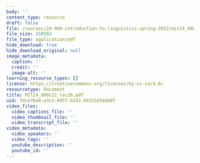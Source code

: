 ```yaml
---
body: ''
content_type: resource
draft: false
file: /courses/24-900-introduction-to-linguistics-spring-2022/mit24_900s22_lec26.pdf
file_size: 259583
file_type: application/pdf
hide_download: true
hide_download_original: null
image_metadata:
  caption: ''
  credit: ''
  image-alt: ''
learning_resource_types: []
license: https://creativecommons.org/licenses/by-nc-sa/4.0/
resourcetype: Document
title: MIT24_900s22_lec26.pdf
uid: 7dce70a8-a3c2-4957-b243-04325e54d40f
video_files:
  video_captions_file: ''
  video_thumbnail_file: ''
  video_transcript_file: ''
video_metadata:
  video_speakers: ''
  video_tags: ''
  youtube_description: ''
  youtube_id: ''
---
```

